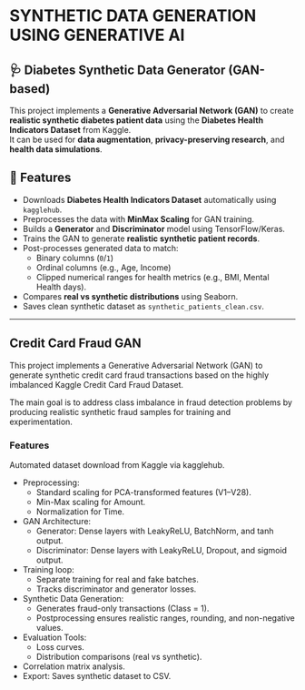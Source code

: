 # **SYNTHETIC DATA GENERATION USING GENERATIVE AI**
## 🩺 Diabetes Synthetic Data Generator (GAN-based)

This project implements a **Generative Adversarial Network (GAN)** to create **realistic synthetic diabetes patient data** using the **Diabetes Health Indicators Dataset** from Kaggle.  
It can be used for **data augmentation**, **privacy-preserving research**, and **health data simulations**.

## 📌 Features
- Downloads **Diabetes Health Indicators Dataset** automatically using `kagglehub`.
- Preprocesses the data with **MinMax Scaling** for GAN training.
- Builds a **Generator** and **Discriminator** model using TensorFlow/Keras.
- Trains the GAN to generate **realistic synthetic patient records**.
- Post-processes generated data to match:
  - Binary columns (`0`/`1`)
  - Ordinal columns (e.g., Age, Income)
  - Clipped numerical ranges for health metrics (e.g., BMI, Mental Health days).
- Compares **real vs synthetic distributions** using Seaborn.
- Saves clean synthetic dataset as `synthetic_patients_clean.csv`.
---
## Credit Card Fraud GAN
This project implements a Generative Adversarial Network (GAN) to generate synthetic credit card fraud transactions based on the highly imbalanced Kaggle Credit Card Fraud Dataset.

The main goal is to address class imbalance in fraud detection problems by producing realistic synthetic fraud samples for training and experimentation.

### Features
Automated dataset download from Kaggle via kagglehub.

- Preprocessing: 
     - Standard scaling for PCA-transformed features (V1–V28).
     - Min-Max scaling for Amount.
     - Normalization for Time.
- GAN Architecture:
     - Generator: Dense layers with LeakyReLU, BatchNorm, and tanh output.
     - Discriminator: Dense layers with LeakyReLU, Dropout, and sigmoid output.
- Training loop:
     - Separate training for real and fake batches.
     - Tracks discriminator and generator losses.
- Synthetic Data Generation:
     - Generates fraud-only transactions (Class = 1).
     - Postprocessing ensures realistic ranges, rounding, and non-negative values.
- Evaluation Tools:
     - Loss curves.
     - Distribution comparisons (real vs synthetic).
- Correlation matrix analysis.
- Export: Saves synthetic dataset to CSV.
